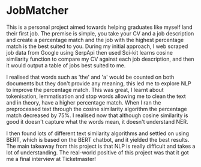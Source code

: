 # JobMatcher
This is a personal project aimed towards helping graduates like myself land their first job. The premise is simple, you take your CV and a job description and create a percentage match and the job with the highest percentage match is the best suited to you. During my initial approach, I web scraped job data from Google using SerpApi then used Sci-kit learns cosine similarity function to compare my CV against each job description, and then it would output a table of jobs best suited to me. 

I realised that words such as 'the' and 'a' would be counted on both documents but they don't provide any meaning, this led me to explore NLP to improve the percentage match. This was great, I learnt about tokenisation, lemmatisation and stop words allowing me to clean the text and in theory, have a higher percentage match. When I ran the preprocessed text through the cosine similarity algorithm the percentage match decreased by 75%. I realised now that although cosine similarity is good it doesn't capture what the words mean, it doesn't understand NER.

I then found lots of different text similarity algorithms and settled on using BERT, which is based on the BERT chatbot, and it yielded the best results.
The main takeaway from this project is that NLP is really difficult and takes a lot of understanding. The real-world positive of this project was that it got me a final interview at Ticketmaster! 

